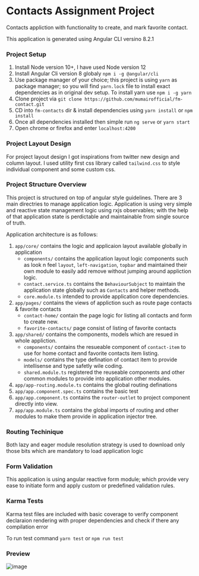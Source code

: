 # Contacts Assignment Project

Contacts appliction with functionality to create, and mark favorite contact.

This application is generated using Angular CLI versino 8.2.1

### Project Setup

1. Install Node version 10+, I have used Node version 12
2. Install Angular Cli version 8 globaly `npm i -g @angular/cli`
3. Use package manager of your choice; this project is using `yarn` as package manager; so you will find `yarn.lock` file to install exact dependencies as in original dev setup. To install yarn use `npm i -g yarn`
4. Clone project via `git clone https://github.com/mumairofficial/fm-contact.git`
5. CD into `fm-contacts` dir & install dependencies using `yarn install` or `npm install`
6. Once all dependencies installed then simple run `ng serve` or `yarn start`
7. Open chrome or firefox and enter `localhost:4200`

### Project Layout Design

For project layout design I got inspirations from twitter new design and column layout. I used utility first css library called `tailwind.css` to style individual component and some custom css.

### Project Structure Overview

This project is structured on top of angular style guidelines. There are 3 main directries to manage application logic.
Application is using very simple and reactive state management logic using rxjs observables; with the help of that application state is perdictable and maintainable from single source of truth.

Application architecture is as follows:

1. `app/core/` contains the logic and applicaion layout available globally in application
   - `components/` contains the application layout logic components such as look n feel `layout`, `left-navigation`, `topbar` and maintained their own module to easily add remove without jumping around appliction logic.
   - `contact.service.ts` contains the `BehaviourSubject` to maintain the application state globally such as `Contacts` and helper methods.
   - `core.module.ts` intended to provide application core dependencies.
2. `app/pages/` contains the views of appliction such as route page contacts & favorite contacts
   - `contact-home/` contain the page logic for listing all contacts and form to create new.
   - `favorite-contacts/` page consist of listing of favorite contacts
3. `app/shared/` contains the components, models which are resued in whole appliction.
   - `components/` contains the resueable component of `contact-item` to use for home contact and favorite contacts item listing.
   - `models/` contains the type defination of contact item to provide intellisense and type safetly wile coding.
   - `shared.module.ts` registered the reuseable components and other common modules to provide into application other modules.
4. `app/app-routing.module.ts` contains the global routing definations
5. `app/app.component.spec.ts` contains the basic test
6. `app/app.component.ts` contains the `router-outlet` to project component directly into view.
7. `app/app.module.ts` contains the global imports of routing and other modules to make them provide in application injector tree.

### Routing Techinique

Both lazy and eager module resolution strategy is used to download only those bits which are mandatory to load application logic

### Form Validation

This application is using angular reactive form module; which provide very ease to initiate form and apply custom or predefined validation rules.

### Karma Tests

Karma test files are included with basic coverage to verify component declaraion rendering with proper dependencies and check if there any compilation error

To run test command `yarn test` or `npm run test`

### Preview

![image](https://user-images.githubusercontent.com/6498132/62837890-4a556880-bc8e-11e9-8476-990a10ce4ede.png)
